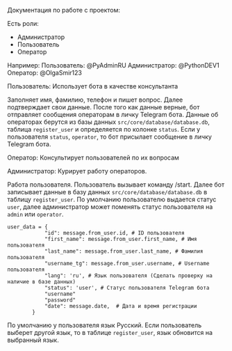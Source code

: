 Документация по работе с проектом:

Есть роли:

- Администратор
- Пользователь
- Оператор

Например:
Пользователь: @PyAdminRU
Администратор: @PythonDEV1
Оператор: @OlgaSmir123

Пользователь:
Использует бота в качестве консультанта

Заполняет имя, фамилию, телефон и пишет вопрос. Далее подтверждает свои данные. После того как данные верные, бот
отправляет сообщения операторам в личку Telegram бота. Данные об операторах берутся из базы данных
`src/core/database/database.db`, таблица `register_user` и определяется по колонке `status`. Если у пользователя
`status`, `operator`, то бот присылает сообщение в личку Telegram бота.

Оператор:
Консультирует пользователей по их вопросам

Администратор:
Курирует работу операторов.

Работа пользователя.
Пользователь вызывает команду /start. Далее бот записывает данные в базу данных `src/core/database/database.db` в
таблицу `register_user`. По умолчанию пользователю выдается статус `user`, далее администратор может поменять статус
пользователя на `admin` или `operator`.

```bazaar
user_data = {
            "id": message.from_user.id, # ID пользователя
            "first_name": message.from_user.first_name, # Имя пользователя
            "last_name": message.from_user.last_name, # Фамилия пользователя
            "username_tg": message.from_user.username, # Username пользователя
            "lang": 'ru', # Язык пользователя (Сделать проверку на наличие в базе данных)
            "status": 'user', # Статус пользователя Telegram бота
            "username"
            "password"
            "date": message.date,  # Дата и время регистрации
        }
```

По умолчанию у пользователя язык Русский. Если пользователь выберет другой язык, то в таблице `register_user`, язык
обновится на выбранный язык.